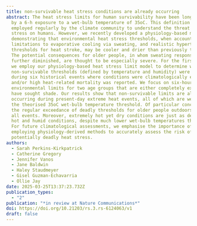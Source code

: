 ```yaml
---
title: non-survivable heat stress conditions are already occurring
abstract: The heat stress limits for human survivability have been long defined
  by a 6-h exposure to a wet-bulb temperature of 35oC. This definition has been
  employed regularly by the climate community to understand the threat of heat
  stress on humans. However, we recently developed a physiology-based model
  demonstrating that environmental heat stress thresholds, when accounting for
  limitations to evaporative cooling via sweating, and realistic hyperthermic
  thresholds for heat stroke, may be cooler and drier than previously thought.
  The potential consequences for older people, in whom sweating responses are
  further diminished, are thought to be especially severe. For the first time,
  we employ our physiology-based heat stress limit model to determine whether
  non-survivable thresholds (defined by temperature and humidity) were surpassed
  during six historical events where conditions were climatologically extreme
  and/or high heat-related mortality was reported. We focus on six-hourly
  environmental limits for two age groups that are either completely exposed or
  have sought shade. Our results show that non-survivable limits are already
  occurring during present-day extreme heat events, all of which are well below
  the theorised 35oC wet-bulb temperature threshold. Of particular concern is
  the regular exceedance of deadly thresholds for older people outdoors across
  all events. Moreover, extremely hot yet dry conditions are just as deadly as
  hot and humid conditions, despite much lower wet-bulb temperatures than 35oC.
  For future climatological assessments, we emphasise the importance of
  employing physiology-derived methods to accurately assess the risk of
  potentially deadly heat stress.
authors:
  - Sarah Perkins-Kirkpatrick
  - Catherine Gregory
  - Jennifer Vanos
  - Jane Baldwin
  - Haley Staudmeyer
  - Gisel Guzman-Echavarria
  - Ollie Jay
date: 2025-03-25T13:37:23.732Z
publication_types:
  - "2"
publication: "*in review at Nature Communications*"
doi: https://doi.org/10.21203/rs.3.rs-6124063/v1
draft: false
---
```

